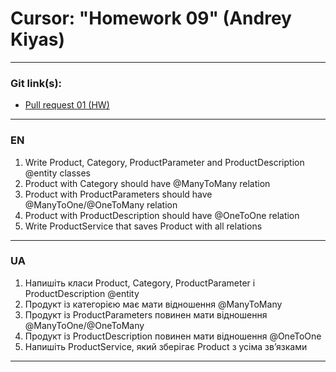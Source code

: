 # Cursor: "Homework 09" (Andrey Kiyas)
___
### Git link(s):
- [Pull request 01 (HW)](https://github.com/andrey-kiyas/com.CursorHomeWorks09/pull/1)
___
### EN
1) Write Product, Category, ProductParameter and ProductDescription @entity classes
2) Product with Category should have @ManyToMany relation
3) Product with ProductParameters should have @ManyToOne/@OneToMany relation
4) Product with ProductDescription should have @OneToOne relation
5) Write ProductService that saves Product with all relations
___
### UA
1) Напишіть класи Product, Category, ProductParameter і ProductDescription @entity
2) Продукт із категорією має мати відношення @ManyToMany
3) Продукт із ProductParameters повинен мати відношення @ManyToOne/@OneToMany
4) Продукт із ProductDescription повинен мати відношення @OneToOne
5) Напишіть ProductService, який зберігає Product з усіма зв’язками
---